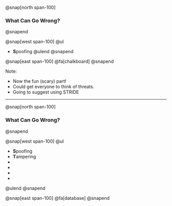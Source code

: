 @snap[north span-100]
### What Can Go Wrong?
@snapend

@snap[west span-100]
@ul
- **S**poofing
@ulend
@snapend

@snap[east span-100]
@fa[chalkboard]
@snapend

Note:
- Now the fun (scary) part!
- Could get everyone to think of threats.
- Going to suggest using STRIDE

---

@snap[north span-100]
### What Can Go Wrong?
@snapend

@snap[west span-100]
@ul
- **S**poofing
- **T**ampering
- 
- 
- 
- 
@ulend
@snapend

@snap[east span-100]
@fa[database]
@snapend
